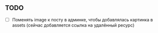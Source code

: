 ## TODO

- [ ] Поменять image к посту в админке, чтобы добавлялась картинка в assets (сейчас добавляется ссылка на удалённый ресурс)